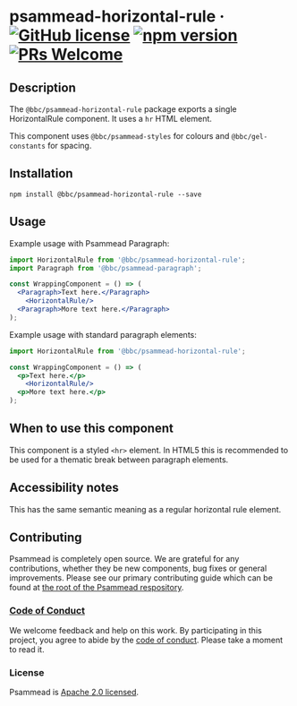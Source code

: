# psammead-horizontal-rule &middot; [![GitHub license](https://img.shields.io/badge/license-Apache%202.0-blue.svg)](https://github.com/BBC-News/psammead/blob/latest/LICENSE) [![npm version](https://img.shields.io/npm/v/@bbc/psammead-horizontal-rule.svg)](https://www.npmjs.com/package/@bbc/psammead-horizontal-rule) [![PRs Welcome](https://img.shields.io/badge/PRs-welcome-brightgreen.svg)](https://reactjs.org/docs/how-to-contribute.html#your-first-pull-request)

## Description

The `@bbc/psammead-horizontal-rule` package exports a single HorizontalRule component. It uses a `hr` HTML element.

This component uses `@bbc/psammead-styles` for colours and `@bbc/gel-constants` for spacing.

## Installation

```
npm install @bbc/psammead-horizontal-rule --save
```

## Usage

Example usage with Psammead Paragraph:

```jsx
import HorizontalRule from '@bbc/psammead-horizontal-rule';
import Paragraph from '@bbc/psammead-paragraph';

const WrappingComponent = () => (
  <Paragraph>Text here.</Paragraph>
    <HorizontalRule/>
  <Paragraph>More text here.</Paragraph>
);
```

Example usage with standard paragraph elements:

```jsx
import HorizontalRule from '@bbc/psammead-horizontal-rule';

const WrappingComponent = () => (
  <p>Text here.</p>
    <HorizontalRule/>
  <p>More text here.</p>
);
```

## When to use this component

This component is a styled `<hr>` element. In HTML5 this is recommended to be used for a thematic break between paragraph elements.

## Accessibility notes

This has the same semantic meaning as a regular horizontal rule element.

## Contributing

Psammead is completely open source. We are grateful for any contributions, whether they be new components, bug fixes or general improvements. Please see our primary contributing guide which can be found at [the root of the Psammead respository](https://github.com/BBC-News/psammead/blob/latest/CONTRIBUTING.md).

### [Code of Conduct](https://github.com/BBC-News/psammead/blob/latest/CODE_OF_CONDUCT.md)

We welcome feedback and help on this work. By participating in this project, you agree to abide by the [code of conduct](https://github.com/BBC-News/psammead/blob/latest/CODE_OF_CONDUCT.md). Please take a moment to read it.

### License

Psammead is [Apache 2.0 licensed](https://github.com/BBC-News/psammead/blob/latest/LICENSE).
